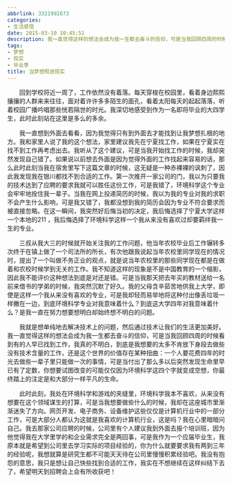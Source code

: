 ```yaml
---
abbrlink: 3321992673
categories:
- 生活感悟
date: 2015-03-10 10:45:51
description: 我一直觉得这样的想法会成为我一生都去奋斗的信仰，可是当我回顾四周的时候看到有的人早已找到工作，我真的不明白，到底是我想要的太多不肯放下身段去做些没有技术含量的工作，还是这个世界的价值存在某种扭曲：一个人要花费四年的时光去做些一辈子里只能做一次的事情，可是当付出了那么多以后突然发现生命里早已有了定数，你想要试图改变的可能仅仅因为环境科学这四个字就变成空想，你最终踏上的注定是和大部分一样平凡的生命
tags:
- 梦想
- 现实
- 毕业季
title: 当梦想照进现实
---
```


&emsp;&emsp;回到学校将近一周了，工作依然没有着落。每天穿梭在校园里，看着身边熙熙攘攘的人群来来往往，面对着许许多多陌生的面孔，看着太阳每天的起起落落，听着校园广播吟唱那些恍若隔世的时光。我深切地感受到作为一名即将毕业的大四学生，此时此刻站在这里是多么的多余。

<!--more-->

&emsp;&emsp;我一直想到外面去看看，因为我觉得只有到外面去才能找到让我梦想扎根的地方。我和家里人说了我的这个想法，家里建议我先在宁夏找工作，如果在宁夏实在找不到工作再考虑出去。我听从了这个建议，可是当我开始找工作的时候，我却突然发现自己错了。如果说以前想去外面是因为觉得外面的工作找起来容易的话，那么此时此刻当我在宿舍里写下这篇文章的时候，这无疑是一种赤裸裸的讽刺了，因此我发现我在银川都找不到合适的工作。第一次推开一家公司的门，我以为只要我的技术达到了应聘的要求我就可以胜任这份工作，可是我错了，环境科学这个专业会牢牢地拴住我一辈子。当我在网上投递简历的时候，我以为我的专业对我的求职不会产生什么影响，可是我又错了，我都没想到我的简历会因为专业不符合要求而被直接忽略。在这一瞬间，我突然好后悔当初的决定，我后悔选择了宁夏大学这样一个本地的211 ，我后悔选择了环境科学这样一个我从来没有喜欢过却要羁绊我一生的专业。

&emsp;&emsp;三叔从我大三的时候就开始关注我的工作问题，他当年农校毕业后工作辗转多次终于在镇上做了一个司法所的所长，有次他跟我说起当年农校里同学现在的情况时，提出了一个叫做不务正业的观点，就是说当年农校里的那些同学现在都是在做着和农校时候学到无关的工作。我不知道这样的现象是不是中国教育的一个缩影，因此我不能评价这种想法到底是对还是错。可是当我那天把去年买的教材送给一名前来借书的学弟的时候，我突然沉默了好久。我的父母含辛茹苦地供我上大学，即使是这样一个我从来没有喜欢的专业，可是我却轻而易举地将这种付出像丢垃圾一样撇在一边，到底环境科学专业对我意味着什么？到底这大学四年对我意味着什么？是我一直在努力想要想明白却始终想不明白的问题。

&emsp;&emsp;我就是想单纯地去解决技术上的问题，然后通过技术让我们的生活更加美好。我一直觉得这样的想法会成为我一生都去奋斗的信仰，可是当我回顾四周的时候看到有的人早已找到工作，我真的不明白，到底是我想要的太多不肯放下身段去做些没有技术含量的工作，还是这个世界的价值存在某种扭曲：一个人要花费四年的时光去做些一辈子里只能做一次的事情，可是当付出了那么多以后突然发现生命里早已有了定数，你想要试图改变的可能仅仅因为环境科学这四个字就变成空想，你最终踏上的注定是和大部分一样平凡的生命。

&emsp;&emsp;此时此刻，我处在环境科学和游戏的夹缝里，环境科学我本不喜欢，从来没有想要在这个领域谋生的打算，可是当我想要做些什么的时候，我却在这座城市里渐渐迷失了方向。网页开发、电子商务、设备维护这些仅仅是计算机行业中的一部分工作，可是大部分人都认为这就是我喜欢的计算机行业，这是吗？我在心里暗暗问自己。我去那家公司应聘的时候，公司里有个人建议我到外面去报个培训班，因为他觉得我在大学里学的和企业需求完全是两回事，可是我作为一个应届毕业生，我原本就是希望到公司里去学习实际的项目经验的，你为什么就要要求我有两到三年的经验呢，我想就算是研究生都不可能天天待在公司里慢慢积累经验吧。我没有抱怨的意思，我只是想让自己快些找到合适的工作，我实在不想继续在这样纠结下去了，希望明天到招聘会上会有所收获吧！